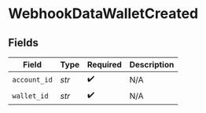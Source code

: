 # WebhookDataWalletCreated


## Fields

| Field              | Type               | Required           | Description        |
| ------------------ | ------------------ | ------------------ | ------------------ |
| `account_id`       | *str*              | :heavy_check_mark: | N/A                |
| `wallet_id`        | *str*              | :heavy_check_mark: | N/A                |